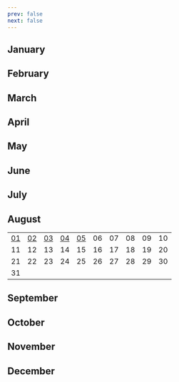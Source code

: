```yaml
---
prev: false
next: false
---
```


## January

## February

## March

## April

## May

## June

## July

## August

<div style="text-align: center;">
<table>
	<colgroup>
		<col style="width: 10%;">
		<col style="width: 10%;">
		<col style="width: 10%;">
		<col style="width: 10%;">
        <col style="width: 10%;">
		<col style="width: 10%;">
		<col style="width: 10%;">
		<col style="width: 10%;">
        <col style="width: 10%;">
		<col style="width: 10%;">
	</colgroup>
	<tr>
		<td><a href=/en/prob/20240801>01</a></td>
		<td><a href=/en/prob/20240802>02</a></td>
		<td><a href=/en/prob/20240803>03</a></td>
		<td><a href=/en/prob/20240804>04</a></td>
        <td><a href=/en/prob/20240805>05</a></td>
		<td>06</td>
		<td>07</td>
		<td>08</td>
        <td>09</td>
		<td>10</td>
	</tr>
	<tr>
		<td>11</td>
		<td>12</td>
		<td>13</td>
		<td>14</td>
        <td>15</td>
		<td>16</td>
		<td>17</td>
		<td>18</td>
        <td>19</td>
		<td>20</td>
	</tr>
	<tr>
		<td>21</td>
		<td>22</td>
		<td>23</td>
		<td>24</td>
        <td>25</td>
		<td>26</td>
		<td>27</td>
		<td>28</td>
        <td>29</td>
		<td>30</td>
	</tr>
    <tr>
		<td>31</td>
		<td></td>
		<td></td>
		<td></td>
        <td></td>
		<td></td>
		<td></td>
		<td></td>
        <td></td>
		<td></td>
	</tr>
</table>
</div>

## September

## October

## November

## December